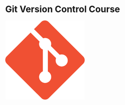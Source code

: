 # Git Version Control Course

<img align="center" title="Git" alt="Ging" width="50%" height= "50%" src="Git.png" />
